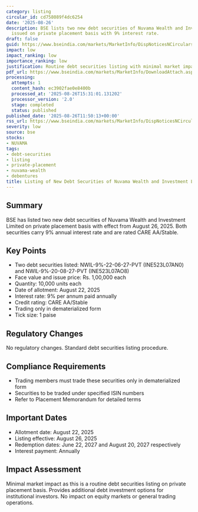 ```yaml
---
category: listing
circular_id: cd758089f4dc6254
date: '2025-08-26'
description: BSE lists two new debt securities of Nuvama Wealth and Investment Limited
  issued on private placement basis with 9% interest rate.
draft: false
guid: https://www.bseindia.com/markets/MarketInfo/DispNoticesNCirculars.aspx?Noticeid={F3318A38-E208-4357-8B81-22F61816C600}&noticeno=20250826-18&dt=08/26/2025&icount=18&totcount=56&flag=0
impact: low
impact_ranking: low
importance_ranking: low
justification: Routine debt securities listing with minimal market impact
pdf_url: https://www.bseindia.com/markets/MarketInfo/DownloadAttach.aspx?id=20250826-18&attachedId=
processing:
  attempts: 1
  content_hash: ec3902fae0e8400b
  processed_at: '2025-08-26T15:31:01.131202'
  processor_version: '2.0'
  stage: completed
  status: published
published_date: '2025-08-26T11:50:13+00:00'
rss_url: https://www.bseindia.com/markets/MarketInfo/DispNoticesNCirculars.aspx?Noticeid={F3318A38-E208-4357-8B81-22F61816C600}&noticeno=20250826-18&dt=08/26/2025&icount=18&totcount=56&flag=0
severity: low
source: bse
stocks:
- NUVAMA
tags:
- debt-securities
- listing
- private-placement
- nuvama-wealth
- debentures
title: Listing of New Debt Securities of Nuvama Wealth and Investment Limited
---
```


## Summary

BSE has listed two new debt securities of Nuvama Wealth and Investment Limited on private placement basis with effect from August 26, 2025. Both securities carry 9% annual interest rate and are rated CARE AA/Stable.

## Key Points

- Two debt securities listed: NWIL-9%-22-06-27-PVT (INE523L07AN0) and NWIL-9%-20-08-27-PVT (INE523L07AO8)
- Face value and issue price: Rs. 1,00,000 each
- Quantity: 10,000 units each
- Date of allotment: August 22, 2025
- Interest rate: 9% per annum paid annually
- Credit rating: CARE AA/Stable
- Trading only in dematerialized form
- Tick size: 1 paise

## Regulatory Changes

No regulatory changes. Standard debt securities listing procedure.

## Compliance Requirements

- Trading members must trade these securities only in dematerialized form
- Securities to be traded under specified ISIN numbers
- Refer to Placement Memorandum for detailed terms

## Important Dates

- Allotment date: August 22, 2025
- Listing effective: August 26, 2025
- Redemption dates: June 22, 2027 and August 20, 2027 respectively
- Interest payment: Annually

## Impact Assessment

Minimal market impact as this is a routine debt securities listing on private placement basis. Provides additional debt investment options for institutional investors. No impact on equity markets or general trading operations.